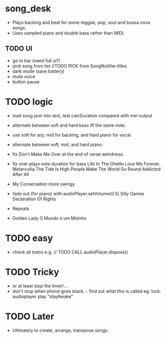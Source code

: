 # song_desk

- Plays backing and beat for some reggae, pop, soul and bossa nova songs.
- Uses sampled piano and double bass rather than MIDI.

## TODO UI

- go to bar (need full ui?)  
- pick song from list
  //TODO PICK from SongNotifier.titles
- dark mode (save battery)
- mute voice
- button pause

# TODO logic

- load song json into test, test calcDuration compared with mel output
- alternate between soft and hard bass iff the same note.
- use soft for arp, mid for backing, and hard piano for vocal.
- alternate between soft, mid, and hard piano.
  
- fix Don't Make Me Over at the end of verse weirdness.
- fix over plays note duration for bass
  Life In The Ghetto
  Love Me Forever
  Melancolia
  The Tide Is High
  People Make The World Go Round
  Addicted
  After All
- My Conversation more swingy

- fade out (for piano) with audioPlayer.setVolume(0.5)
  Silly Games
  Declaration Of Rights
  
- Repeats
-   Golden Lady
    O Mundo e um Moinho

# TODO easy

- check all todos e.g.
  // TODO CALL audioPlayer.dispose()

# TODO Tricky

- or at least stop the timer!...
- don't stop when phone goes black. - find out what this is called eg. lock.
  audioplayer play "stayAwake"

# TODO Later

- Ultimately to create, arrange, transpose songs.
